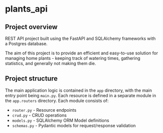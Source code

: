 # plants_api

## Project overview

REST API project built using the FastAPI and SQLAlchemy frameworks with a Postgres database. 

The aim of this project is to provide an efficient and easy-to-use solution for managing home plants - keeping track of watering times, gathering statistics, and generally not making them die.

## Project structure

The main application logic is contained in the `app` directory, with the main entry point being `main.py`. Each resource is defined in a separate module in the `app.routers` directory. Each module consists of:

+ `router.py` - Resource endpoints
+ `crud.py` - CRUD operations
+ `models.py` - SQLAlchemy ORM Model definitions
+ `schemas.py` - Pydantic models for request/response validation

